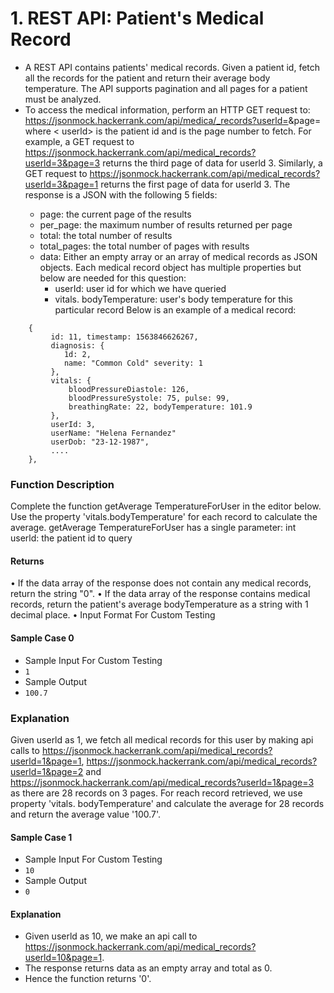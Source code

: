 # 1. REST API: Patient's Medical Record
- A REST API contains patients' medical records. Given a patient id, fetch all the records for the patient and return their average body temperature. The API supports pagination and all pages for a patient must be analyzed.
- To access the medical information, perform an HTTP GET request to:
https://jsonmock.hackerrank.com/api/medica/_records?userld=<userld>&page=<page> where < userld> is the patient id and <page > is the page number to fetch.
For example, a GET request to https://jsonmock.hackerrank.com/api/medical_records?userld=3&page=3
returns the third page of data for userld 3.
Similarly, a GET request to https://jsonmock.hackerrank.com/api/medical_records?userld=3&page=1
returns the first page of data for userld 3.
The response is a JSON with the following 5 fields:
  - page: the current page of the results
  - per_page: the maximum number of results returned per page
  - total: the total number of results
  - total_pages: the total number of pages with results
  - data: Either an empty array or an array of medical records as JSON objects. Each medical record object has multiple properties but below are needed for this question:
    - userId: user id for which we have queried
    - vitals. bodyTemperature: user's body temperature for this particular record
Below is an example of a medical record:
````     
    {
         id: 11, timestamp: 1563846626267,
         diagnosis: {
            1d: 2, 
            name: "Common Cold" severity: 1
         },
         vitals: {
             bloodPressureDiastole: 126, 
             bloodPressureSystole: 75, pulse: 99, 
             breathingRate: 22, bodyTemperature: 101.9
         },
         userId: 3, 
         userName: "Helena Fernandez" 
         userDob: "23-12-1987",
         ....
    },
````
### Function Description
Complete the function
getAverage TemperatureForUser in the editor below. Use the property 'vitals.bodyTemperature' for each record to calculate the average.
getAverage TemperatureForUser has a single parameter:
int userld: the patient id to query
#### Returns
• If the data array of the response does not contain any medical records, return the string "0".
• If the data array of the response contains medical records, return the patient's average bodyTemperature as a string with 1 decimal place.
• Input Format For Custom Testing
#### Sample Case 0
- Sample Input For Custom Testing
- ` 1 `
- Sample Output
- ` 100.7 `
### Explanation
Given userld as 1, we fetch all medical records for this user by making api calls to https://jsonmock.hackerrank.com/api/medical_records?userld=1&page=1,
https://jsonmock.hackerrank.com/api/medical_records?userld=1&page=2 and https://jsonmock.hackerrank.com/api/medical_records?userld=1&page=3 as there are 28 records on 3 pages. 
For reach record retrieved, we use property 'vitals. bodyTemperature' and calculate the average for 28 records and return the average value '100.7'.
#### Sample Case 1
- Sample Input For Custom Testing
- ` 10 `
- Sample Output
- ` 0 `
#### Explanation
- Given userld as 10, we make an api call to https://jsonmock.hackerrank.com/api/medical_records?userld=10&page=1. 
- The response returns data as an empty array and total as 0.
- Hence the function returns '0'.